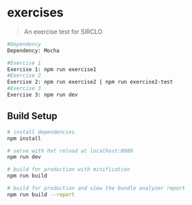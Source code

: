 # exercises

> An exercise test for SIRCLO

``` bash
#Dependency
Dependency: Mocha

#Exercise 1
Exercise 1: npm run exercise1
#Exercise 2
Exercise 2: npm run exercise2 | npm run exercise2-test
#Exercise 3
Exercise 3: npm run dev
```

## Build Setup

``` bash
# install dependencies
npm install

# serve with hot reload at localhost:8080
npm run dev

# build for production with minification
npm run build

# build for production and view the bundle analyzer report
npm run build --report
```
